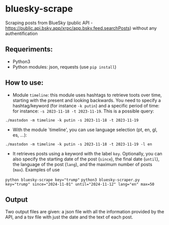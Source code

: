 # bluesky-scrape

Scraping posts from BlueSky (public API - https://public.api.bsky.app/xrpc/app.bsky.feed.searchPosts) without any authentification


## Requeriments:
* Python3
* Python modules: json, requests (use `pip install`)

## How to use:

* Module `timeline`: this module uses hashtags to retrieve toots over time, starting with the present and looking backwards. You need to specify a hashtag/keyword (for instance `-k putin`) and a specific period of time: for instance: `-s 2023-11-18 -t 2023-11-19`. This is a possible query:

```./mastodon -m timeline -k putin -s 2023-11-18 -t 2023-11-19```

*  With the module `timeline', you can use language selection (pt, en, gl, es, ...):

```./mastodon -m timeline -k putin -s 2023-11-18 -t 2023-11-19 -l en```

* It retrieves posts using a keyword with the label `key`. Optionally, you can also specify the starting date of the post (`since`), the final date (`until`), the language of the post (`lang`), and the maximum number of posts (`max`). Examples of use 

```python bluesky-scrape key="trump"```
```python3 bluesky-scraper.py key="trump" since="2024-11-01" until="2024-11-12" lang="en" max=50```

## Output

Two output files are given: a json file with all the information provided by the API, and a tsv file with just the date and the text of each post.
